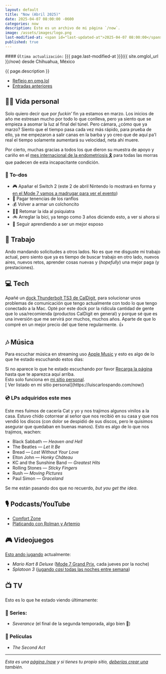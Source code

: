 ```yaml
---
layout: default
title: "Now (Abril 2025)"
date: 2025-04-07 08:00:00 -0600
categories: now
description: Este es un archivo de mi página `/now`.
image: /assets/images/logo.png
last-modified-at: <span id="last-updated-at">2025-04-07 08:00:00</span>
published: true
---
```


<div class="card last-updated my-3 text-center">
<div class="card-body rounded">
#### <code>Última actualización:</code> [{{ page.last-modified-at }}]({{ site.omglol_url }}/now) desde Chihuahua, México
</div>
</div>

<p class="text-center">{{ page.description }}</p>

<div class="text-center">
<ul class="list-inline">
<li class="list-inline-item">
<a class="btn btn-primary btn-sm" href="{{ site.omglol_url }}/now">
<i class="fa-solid fa-heart"></i> Reflejo en omg.lol
</a>
</li>
<li class="list-inline-item">
<a class="btn btn-primary btn-sm" href="{{ site.url }}/category/now/">
<i class="fa-solid fa-list-ul"></i> Entradas anteriores
</a>
</li>
</ul>
</div>

## 👦🏻 Vida personal
Solo quiero decir que por *fuckin'* fin ya estamos en marzo. Los inicios de año me estresan mucho por todo lo que conlleva, pero ya siento que se empieza a asomar la luz al final del túnel. Pero cámara, ¿cómo que ya marzo? Siento que el tiempo pasa cada vez más rápido, para prueba de ello, ya me empezaron a salir canas en la barba y yo creo que de aquí pa'l real el tiempo solamente aumentará su velocidad, neta ahí muere.

Por cierto, muchas gracias a todos los que dieron su muestra de apoyo y cariño en el [mes internacional de la endometriosis 🎗️](https://mijo.status.lol/67d48cde6c758) para todas las morras que padecen de esta incapacitante condición.

### 📝 To-dos
- 🎮 Apañar el Switch 2 (este 2 de abril Nintendo lo mostrará en forma y [en el Mode 7 vamos a madrugar para ver el evento](https://discord.gg/QUt436h2?event=1349919050427269142))
- 💸 Pagar tenencias de los ranflos
- 💰 Volver a armar un colchoncito
- 🧑‍⚕️ Retomar la ida al psiquiatra
- 🚲 Arreglar la bici, ya tengo como 3 años diciendo esto, a ver si ahora si
- 💐 Seguir aprendiendo a ser un mejor esposo

## 💼 Trabajo
Ando mandando solicitudes a otros lados. No es que me disguste mi trabajo actual, pero siento que ya es tiempo de buscar trabajo en otro lado, nuevos aires, nuevos retos, aprender cosas nuevas y (*hopefully*) una mejor paga (y prestaciones).

## 💻 Tech
Apañé un [dock Thunderbolt TS3 de CalDigit](https://www.caldigit.com/ts3-plus/), para solucionar unos problemas de comunicación que tengo actualmente con todo lo que tengo conectado a la Mac. Opté por este dock por la ridícula cantidad de gente que lo usa/recomienda (productos CalDigit en general) y porque sé que es una inversión que me servirá por muchos, muchos años. Aparte de que lo compré en un mejor precio del que tiene regularmente. 👍

## 🎶 Música
Para escuchar música en streaming uso [Apple Music](https://music.apple.com/profile/luiscarlospando) y esto es algo de lo que he estado escuchando estos días:

<ul id="lastfm-top-artists"></ul>

<div class="card">
<div class="card-body rounded text-center">
Si no aparece lo que he estado escuchando por favor <a class="btn btn-primary btn-sm" href="javascript:void(0)" onclick="location.reload(); return false;"><i class="fa-solid fa-rotate-right"></i> Recarga la página</a> hasta que te aparezca aquí arriba.
<br>
<span class="d-none">Esto solo funciona en <a href="https://luiscarlospando.com/now/">mi sitio personal</a>.</span>
</div>
</div>

<span class="omg-lol-now-page-element">
[<i class="fa-solid fa-up-right-from-square"></i> Ver listado en mi sitio personal](https://luiscarlospando.com/now/)
</span>

### 💿 LPs adquiridos este mes
Este mes fuimos de cacería Cat y yo y nos trajimos algunos vinilos a la casa. Estuvo chido cotorrear al señor que nos recibió en su casa y que nos vendió los discos (con dolor se despidió de sus discos, pero le quisimos asegurar que quedaban en buenas manos). Esto es algo de lo que nos trajimos, wachen:
- Black Sabbath ― *Heaven and Hell*
- The Beatles ― *Let It Be*
- Bread ― *Lost Without Your Love*
- Elton John ― *Honky Château*
- KC and the Sunshine Band ― *Greatest Hits*
- Rolling Stones ― *Sticky Fingers*
- Rush ― *Moving Pictures*
- Paul Simon ― *Graceland*

Se me están pasando dos que no recuerdo, *but you get the idea*.

## 🎙 Podcasts/YouTube
- [Comfort Zone](https://www.youtube.com/watch?v=3a3PPMFP-co)
- [Platicando con Rolman y Artemio](https://www.youtube.com/playlist?list=PLBG1h7BR7fLaUyhwNWJCxdy6bSU6k79t2)

## 🎮 Videojuegos
[Esto ando jugando](https://luiscarlospando.com/games) actualmente:

- *Mario Kart 8 Deluxe* ([Mode 7 Grand Prix](https://luiscarlospando.com/games/mario-kart/), cada jueves por la noche)
- *Splatoon 3* ([jugando *casi* todas las noches entre semana](https://luiscarlospando.com/games/splatoon/))

## 📺 TV
Esto es lo que he estado viendo últimamente:

### 🎥 Series:
- *Severance* (el final de la segunda temporada, algo bien 🤌)

### 🍿 Películas
- *The Second Act*

---

*Esta es una [página /now](https://nownownow.com/about) y si tienes tu propio sitio, [deberías crear una](https://nownownow.com/about) también.*
